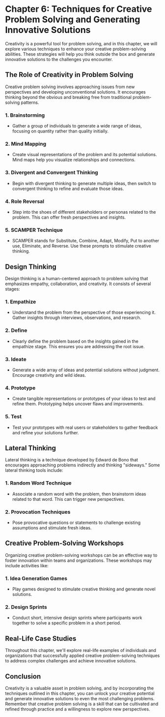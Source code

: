 Chapter 6: Techniques for Creative Problem Solving and Generating Innovative Solutions
======================================================================================

Creativity is a powerful tool for problem solving, and in this chapter, we will explore various techniques to enhance your creative problem-solving abilities. These strategies will help you think outside the box and generate innovative solutions to the challenges you encounter.

The Role of Creativity in Problem Solving
-----------------------------------------

Creative problem solving involves approaching issues from new perspectives and developing unconventional solutions. It encourages thinking beyond the obvious and breaking free from traditional problem-solving patterns.

### 1. **Brainstorming**

* Gather a group of individuals to generate a wide range of ideas, focusing on quantity rather than quality initially.

### 2. **Mind Mapping**

* Create visual representations of the problem and its potential solutions. Mind maps help you visualize relationships and connections.

### 3. **Divergent and Convergent Thinking**

* Begin with divergent thinking to generate multiple ideas, then switch to convergent thinking to refine and evaluate those ideas.

### 4. **Role Reversal**

* Step into the shoes of different stakeholders or personas related to the problem. This can offer fresh perspectives and insights.

### 5. **SCAMPER Technique**

* SCAMPER stands for Substitute, Combine, Adapt, Modify, Put to another use, Eliminate, and Reverse. Use these prompts to stimulate creative thinking.

Design Thinking
---------------

Design thinking is a human-centered approach to problem solving that emphasizes empathy, collaboration, and creativity. It consists of several stages:

### 1. **Empathize**

* Understand the problem from the perspective of those experiencing it. Gather insights through interviews, observations, and research.

### 2. **Define**

* Clearly define the problem based on the insights gained in the empathize stage. This ensures you are addressing the root issue.

### 3. **Ideate**

* Generate a wide array of ideas and potential solutions without judgment. Encourage creativity and wild ideas.

### 4. **Prototype**

* Create tangible representations or prototypes of your ideas to test and refine them. Prototyping helps uncover flaws and improvements.

### 5. **Test**

* Test your prototypes with real users or stakeholders to gather feedback and refine your solutions further.

Lateral Thinking
----------------

Lateral thinking is a technique developed by Edward de Bono that encourages approaching problems indirectly and thinking "sideways." Some lateral thinking tools include:

### 1. **Random Word Technique**

* Associate a random word with the problem, then brainstorm ideas related to that word. This can trigger new perspectives.

### 2. **Provocation Techniques**

* Pose provocative questions or statements to challenge existing assumptions and stimulate fresh ideas.

Creative Problem-Solving Workshops
----------------------------------

Organizing creative problem-solving workshops can be an effective way to foster innovation within teams and organizations. These workshops may include activities like:

### 1. **Idea Generation Games**

* Play games designed to stimulate creative thinking and generate novel solutions.

### 2. **Design Sprints**

* Conduct short, intensive design sprints where participants work together to solve a specific problem in a short period.

Real-Life Case Studies
----------------------

Throughout this chapter, we'll explore real-life examples of individuals and organizations that successfully applied creative problem-solving techniques to address complex challenges and achieve innovative solutions.

Conclusion
----------

Creativity is a valuable asset in problem solving, and by incorporating the techniques outlined in this chapter, you can unlock your creative potential and generate innovative solutions to even the most challenging problems. Remember that creative problem solving is a skill that can be cultivated and refined through practice and a willingness to explore new perspectives.
